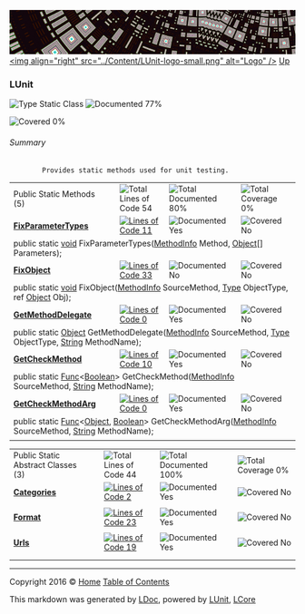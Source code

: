 ![](../Content/LUnit-banner-small.png "")
[&lt;img align=&quot;right&quot; src=&quot;../Content/LUnit-logo-small.png&quot; alt=&quot;Logo&quot; /&gt;](../../README.md)
[Up](../LUnit.md)

### LUnit

![Type Static Class](http://b.repl.ca/v1/Type-Static%20Class-blue.png "") ![Documented 77%](http://b.repl.ca/v1/Documented-77%25-green.png "")

![Covered 0%](http://b.repl.ca/v1/Covered-0%25-red.png "")


###### Summary

            Provides static methods used for unit testing.
            

<table>
<tr><td>Public Static Methods (5)</td>
<td></td>
<td><img src="http://b.repl.ca/v1/Total%20Lines%20of%20Code-54-blue.png" alt="Total Lines of Code 54" /></td>
<td><img src="http://b.repl.ca/v1/Total%20Documented-80%25-green.png" alt="Total Documented 80%" /></td>
<td><img src="http://b.repl.ca/v1/Total%20Coverage-0%25-red.png" alt="Total Coverage 0%" /></td></tr>
<tr><td><strong><a href="LUnit_FixParameterTypes.md" alt="">FixParameterTypes</a></strong></td>
<td>   </td>
<td><a href="../Extensions/LUnit.cs#L30" alt=""><img src="http://b.repl.ca/v1/Lines%20of%20Code-11-blue.png" alt="Lines of Code 11" /></a></td>
<td><img src="http://b.repl.ca/v1/Documented-Yes-brightgreen.png" alt="Documented Yes" /></td>
<td><img src="http://b.repl.ca/v1/Covered-No-red.png" alt="Covered No" /></td></tr>
<tr><td colspan="5">public static <a href="https://msdn.microsoft.com/en-us/library/system.void.aspx" alt="">void</a> FixParameterTypes(<a href="https://msdn.microsoft.com/en-us/library/system.reflection.methodinfo.aspx" alt="">MethodInfo</a> Method, <a href="https://msdn.microsoft.com/en-us/library/system.object.aspx" alt="">Object</a>[] Parameters);</td>
</tr>
<tr><td><strong><a href="LUnit_FixObject.md" alt="">FixObject</a></strong></td>
<td>   </td>
<td><a href="../Extensions/LUnit.cs#L47" alt=""><img src="http://b.repl.ca/v1/Lines%20of%20Code-33-blue.png" alt="Lines of Code 33" /></a></td>
<td><img src="http://b.repl.ca/v1/Documented-No-red.png" alt="Documented No" /></td>
<td><img src="http://b.repl.ca/v1/Covered-No-red.png" alt="Covered No" /></td></tr>
<tr><td colspan="5">public static <a href="https://msdn.microsoft.com/en-us/library/system.void.aspx" alt="">void</a> FixObject(<a href="https://msdn.microsoft.com/en-us/library/system.reflection.methodinfo.aspx" alt="">MethodInfo</a> SourceMethod, <a href="https://msdn.microsoft.com/en-us/library/system.type.aspx" alt="">Type</a> ObjectType, ref <a href="https://msdn.microsoft.com/en-us/library/system.object.aspx" alt="">Object</a> Obj);</td>
</tr>
<tr><td><strong><a href="LUnit_GetMethodDelegate.md" alt="">GetMethodDelegate</a></strong></td>
<td>   </td>
<td><a href="../Extensions/LUnit.cs#L" alt=""><img src="http://b.repl.ca/v1/Lines%20of%20Code-0-red.png" alt="Lines of Code 0" /></a></td>
<td><img src="http://b.repl.ca/v1/Documented-Yes-brightgreen.png" alt="Documented Yes" /></td>
<td><img src="http://b.repl.ca/v1/Covered-No-red.png" alt="Covered No" /></td></tr>
<tr><td colspan="5">public static <a href="https://msdn.microsoft.com/en-us/library/system.object.aspx" alt="">Object</a> GetMethodDelegate(<a href="https://msdn.microsoft.com/en-us/library/system.reflection.methodinfo.aspx" alt="">MethodInfo</a> SourceMethod, <a href="https://msdn.microsoft.com/en-us/library/system.type.aspx" alt="">Type</a> ObjectType, <a href="https://msdn.microsoft.com/en-us/library/system.string.aspx" alt="">String</a> MethodName);</td>
</tr>
<tr><td><strong><a href="LUnit_GetCheckMethod.md" alt="">GetCheckMethod</a></strong></td>
<td>   </td>
<td><a href="../Extensions/LUnit.cs#L200" alt=""><img src="http://b.repl.ca/v1/Lines%20of%20Code-10-blue.png" alt="Lines of Code 10" /></a></td>
<td><img src="http://b.repl.ca/v1/Documented-Yes-brightgreen.png" alt="Documented Yes" /></td>
<td><img src="http://b.repl.ca/v1/Covered-No-red.png" alt="Covered No" /></td></tr>
<tr><td colspan="5">public static <a href="https://msdn.microsoft.com/en-us/library/bb534960.aspx" alt="" target="_blank">Func</a>&lt;<a href="https://msdn.microsoft.com/en-us/library/system.boolean.aspx" alt="">Boolean</a>&gt; GetCheckMethod(<a href="https://msdn.microsoft.com/en-us/library/system.reflection.methodinfo.aspx" alt="">MethodInfo</a> SourceMethod, <a href="https://msdn.microsoft.com/en-us/library/system.string.aspx" alt="">String</a> MethodName);</td>
</tr>
<tr><td><strong><a href="LUnit_GetCheckMethodArg.md" alt="">GetCheckMethodArg</a></strong></td>
<td>   </td>
<td><a href="../Extensions/LUnit.cs#L" alt=""><img src="http://b.repl.ca/v1/Lines%20of%20Code-0-red.png" alt="Lines of Code 0" /></a></td>
<td><img src="http://b.repl.ca/v1/Documented-Yes-brightgreen.png" alt="Documented Yes" /></td>
<td><img src="http://b.repl.ca/v1/Covered-No-red.png" alt="Covered No" /></td></tr>
<tr><td colspan="5">public static <a href="https://msdn.microsoft.com/en-us/library/bb549151.aspx" alt="" target="_blank">Func</a>&lt;<a href="https://msdn.microsoft.com/en-us/library/system.object.aspx" alt="">Object</a>, <a href="https://msdn.microsoft.com/en-us/library/system.boolean.aspx" alt="">Boolean</a>&gt; GetCheckMethodArg(<a href="https://msdn.microsoft.com/en-us/library/system.reflection.methodinfo.aspx" alt="">MethodInfo</a> SourceMethod, <a href="https://msdn.microsoft.com/en-us/library/system.string.aspx" alt="">String</a> MethodName);</td>
</tr>
<tr><td width="850px" colspan="360"></td></tr>
</table>


<table>
<tr><td>Public Static Abstract Classes (3)</td>
<td></td>
<td><img src="http://b.repl.ca/v1/Total%20Lines%20of%20Code-44-blue.png" alt="Total Lines of Code 44" /></td>
<td><img src="http://b.repl.ca/v1/Total%20Documented-100%25-brightgreen.png" alt="Total Documented 100%" /></td>
<td><img src="http://b.repl.ca/v1/Total%20Coverage-0%25-red.png" alt="Total Coverage 0%" /></td></tr>
<tr><td><strong><a href="LUnit_Categories.md" alt="">Categories</a></strong></td>
<td>   </td>
<td><a href="../Extensions/LUnit.cs#L236" alt=""><img src="http://b.repl.ca/v1/Lines%20of%20Code-2-blue.png" alt="Lines of Code 2" /></a></td>
<td><img src="http://b.repl.ca/v1/Documented-Yes-brightgreen.png" alt="Documented Yes" /></td>
<td><img src="http://b.repl.ca/v1/Covered-No-red.png" alt="Covered No" /></td></tr>
<tr><td colspan="5"></td>
</tr>
<tr><td><strong><a href="LUnit_Format.md" alt="">Format</a></strong></td>
<td>   </td>
<td><a href="../Extensions/LUnit.cs#L287" alt=""><img src="http://b.repl.ca/v1/Lines%20of%20Code-23-blue.png" alt="Lines of Code 23" /></a></td>
<td><img src="http://b.repl.ca/v1/Documented-Yes-brightgreen.png" alt="Documented Yes" /></td>
<td><img src="http://b.repl.ca/v1/Covered-No-red.png" alt="Covered No" /></td></tr>
<tr><td colspan="5"></td>
</tr>
<tr><td><strong><a href="LUnit_Urls.md" alt="">Urls</a></strong></td>
<td>   </td>
<td><a href="../Extensions/LUnit.cs#L312" alt=""><img src="http://b.repl.ca/v1/Lines%20of%20Code-19-blue.png" alt="Lines of Code 19" /></a></td>
<td><img src="http://b.repl.ca/v1/Documented-Yes-brightgreen.png" alt="Documented Yes" /></td>
<td><img src="http://b.repl.ca/v1/Covered-No-red.png" alt="Covered No" /></td></tr>
<tr><td colspan="5"></td>
</tr>
<tr><td width="850px" colspan="377"></td></tr>
</table>




---

Copyright 2016 &copy; [Home](../../README.md) [Table of Contents](../../TableOfContents.md)

This markdown was generated by [LDoc](https://github.com/CodeSingularity/LDoc), powered by [LUnit](https://github.com/CodeSingularity/LUnit), [LCore](https://github.com/CodeSingularity/LCore)
